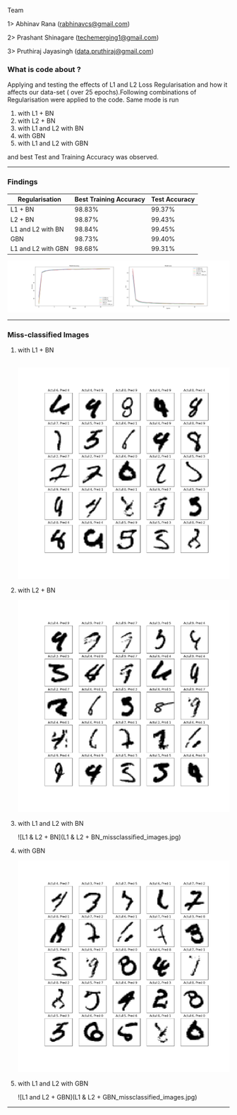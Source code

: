 Team

1> Abhinav Rana (rabhinavcs@gmail.com)

2> Prashant Shinagare (techemerging1@gmail.com)

3> Pruthiraj Jayasingh (data.pruthiraj@gmail.com)


### What is code about ?

Applying and testing the effects of L1 and L2 Loss Regularisation and how it affects our data-set ( over 25 epochs).Following combinations of Regularisation were applied to the code. Same mode is run 

1. with L1 + BN
2. with L2 + BN
3. with L1 and L2 with BN
4. with GBN
5. with L1 and L2 with GBN

and best Test and Training Accuracy was observed.

---

### Findings

| Regularisation     | Best Training Accuracy | Test Accuracy |
| ------------------ | ---------------------- | ------------- |
| L1 + BN            | 98.83%                 | 99.37%        |
| L2 + BN            | 98.87%                 | 99.43%        |
| L1 and L2 with BN  | 98.84%                 | 99.45%        |
| GBN                | 98.73%                 | 99.40%        |
| L1 and L2 with GBN | 98.68%                 | 99.31%        |

![](Comparision.png)

---

### Miss-classified Images

1. with L1 + BN

   ​	![L1 + BN](L1+BN_missclassified_images.jpg)

2. with L2 + BN

   ![L2+BN](L2+BN_missclassified_images.jpg)

3. with L1 and L2 with BN

   ![L1 & L2 + BN](L1 & L2 + BN_missclassified_images.jpg)

4. with GBN

   ![](GBN_missclassified_images.jpg)

5. with L1 and L2 with GBN

   ![L1 and L2 + GBN](L1 & L2 + GBN_missclassified_images.jpg)

---

